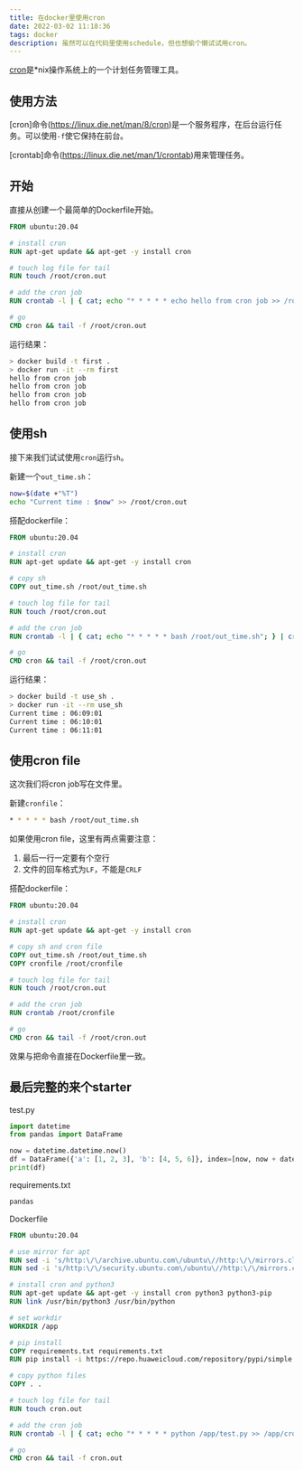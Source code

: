 ```yaml
---
title: 在docker里使用cron
date: 2022-03-02 11:18:36
tags: docker
description: 虽然可以在代码里使用schedule，但也想偷个懒试试用cron。
---
```

[cron](https://en.wikipedia.org/wiki/Cron)是*nix操作系统上的一个计划任务管理工具。

## 使用方法

[cron]命令(https://linux.die.net/man/8/cron)是一个服务程序，在后台运行任务。可以使用`-f`使它保持在前台。

[crontab]命令(https://linux.die.net/man/1/crontab)用来管理任务。

## 开始

直接从创建一个最简单的Dockerfile开始。

```dockerfile
FROM ubuntu:20.04

# install cron
RUN apt-get update && apt-get -y install cron

# touch log file for tail
RUN touch /root/cron.out

# add the cron job
RUN crontab -l | { cat; echo "* * * * * echo hello from cron job >> /root/cron.out"; } | crontab -

# go
CMD cron && tail -f /root/cron.out
```
 
运行结果：
```sh
> docker build -t first .
> docker run -it --rm first
hello from cron job
hello from cron job
hello from cron job
hello from cron job
```

## 使用sh

接下来我们试试使用`cron`运行`sh`。

新建一个`out_time.sh`：
```bash
now=$(date +"%T")
echo "Current time : $now" >> /root/cron.out
```

搭配dockerfile：
```dockerfile
FROM ubuntu:20.04

# install cron
RUN apt-get update && apt-get -y install cron

# copy sh
COPY out_time.sh /root/out_time.sh

# touch log file for tail
RUN touch /root/cron.out

# add the cron job
RUN crontab -l | { cat; echo "* * * * * bash /root/out_time.sh"; } | crontab -

# go
CMD cron && tail -f /root/cron.out
```
 
运行结果：
```sh
> docker build -t use_sh .
> docker run -it --rm use_sh
Current time : 06:09:01
Current time : 06:10:01
Current time : 06:11:01
```

## 使用cron file

这次我们将cron job写在文件里。

新建`cronfile`：
```sh
* * * * * bash /root/out_time.sh

```

如果使用cron file，这里有两点需要注意：
1. 最后一行一定要有个空行
2. 文件的回车格式为`LF`，不能是`CRLF`


搭配dockerfile：
```dockerfile
FROM ubuntu:20.04

# install cron
RUN apt-get update && apt-get -y install cron

# copy sh and cron file
COPY out_time.sh /root/out_time.sh
COPY cronfile /root/cronfile

# touch log file for tail
RUN touch /root/cron.out

# add the cron job
RUN crontab /root/cronfile

# go
CMD cron && tail -f /root/cron.out
```

效果与把命令直接在Dockerfile里一致。

## 最后完整的来个starter

test.py
```python
import datetime
from pandas import DataFrame

now = datetime.datetime.now()
df = DataFrame({'a': [1, 2, 3], 'b': [4, 5, 6]}, index=[now, now + datetime.timedelta(days=1), now + datetime.timedelta(days=2)])
print(df)
```

requirements.txt
```txt
pandas
```

Dockerfile
```Dockerfile
FROM ubuntu:20.04

# use mirror for apt
RUN sed -i 's/http:\/\/archive.ubuntu.com\/ubuntu\//http:\/\/mirrors.cloud.tencent.com\/ubuntu\//g' /etc/apt/sources.list
RUN sed -i 's/http:\/\/security.ubuntu.com\/ubuntu\//http:\/\/mirrors.cloud.tencent.com\/ubuntu\//g' /etc/apt/sources.list

# install cron and python3
RUN apt-get update && apt-get -y install cron python3 python3-pip
RUN link /usr/bin/python3 /usr/bin/python

# set workdir
WORKDIR /app

# pip install
COPY requirements.txt requirements.txt
RUN pip install -i https://repo.huaweicloud.com/repository/pypi/simple -r requirements.txt

# copy python files
COPY . .

# touch log file for tail
RUN touch cron.out

# add the cron job
RUN crontab -l | { cat; echo "* * * * * python /app/test.py >> /app/cron.out"; } | crontab -

# go
CMD cron && tail -f cron.out
```
